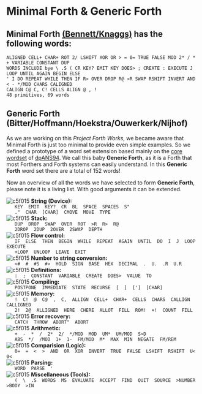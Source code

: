 # Minimal Forth & Generic Forth

## Minimal Forth [(Bennett/Knaggs)](http://www.euroforth.org/ef15/papers/knaggs.pdf) has the following words:
 
```
ALIGNED CELL+ CHAR+ ROT 2/ LSHIFT XOR OR > = 0= TRUE FALSE MOD 2* / * + VARIABLE CONSTANT DUP 
WORDS INCLUDE bye \ .S ( CR KEY? EMIT KEY DOES> ; CREATE : EXECUTE J LOOP UNTIL AGAIN BEGIN ELSE 
' I DO REPEAT WHILE THEN IF R> OVER DROP R@ >R SWAP RSHIFT INVERT AND < - */MOD CHARS CALIGNED 
CALIGN C@ C, C! CELLS ALIGN @ , ! 
48 primitives, 69 words
```

## Generic Forth (Bitter/Hoffmann/Hoekstra/Ouwerkerk/Nijhof)

As we are working on this *Project Forth Works*, we became aware that Minimal Forth is just too minimal to provide even simple examples. So we defined a prototype of a word set extension based mainly on the [core wordset](http://forth.sourceforge.net/std/dpans/dpans6.htm) of [dpANS94](http://www.openfirmware.info/data/docs/dpans94.pdf). We call this baby **Generic Forth**, as it is a Forth that most Forthers and Forth systems can easily understand.
In this **Generic Forth** word set there are a total of 152 words!

Now an overview of all the words we have selected to form **Generic Forth**, please note it is a living list. With good arguments it can be extended.

![c5f015](https://via.placeholder.com/15/c5f015/000000?text=+) **String (Device):**  
`    KEY  EMIT  KEY?  CR  BL  SPACE  SPACES  S"  `  
`    ."  CHAR  [CHAR]  CMOVE  MOVE  TYPE  `  
![c5f015](https://via.placeholder.com/15/c5f015/000000?text=+) **Stack:**  
`    DUP  DROP  SWAP  OVER  ROT  >R  R>  R@  `  
`    2DROP  2DUP  2OVER  2SWAP  DEPTH  `  
![c5f015](https://via.placeholder.com/15/c5f015/000000?text=+) **Flow control:**  
`    IF  ELSE  THEN  BEGIN  WHILE  REPEAT  AGAIN  UNTIL  DO  I  J  LOOP  EXECUTE  `  
`    +LOOP  UNLOOP  LEAVE  EXIT  `  
![c5f015](https://via.placeholder.com/15/c5f015/000000?text=+) **Number to string conversion:**  
`    <#  #  #S  #>  HOLD  SIGN  BASE  HEX  DECIMAL  .  U.  .R  U.R  `  
![c5f015](https://via.placeholder.com/15/c5f015/000000?text=+) **Definitions:**  
`    :  ;  CONSTANT  VARIABLE  CREATE  DOES>  VALUE  TO  `  
![c5f015](https://via.placeholder.com/15/c5f015/000000?text=+) **Compiling:**  
`    POSTPONE  IMMEDIATE  STATE  RECURSE  [  ]  [']  [CHAR]  `  
![c5f015](https://via.placeholder.com/15/c5f015/000000?text=+) **Memory:**  
`    !  C!  @  C@  ,  C,  ALLIGN  CELL+  CHAR+  CELLS  CHARS  CALLIGN  CALLIGNED  `  
`    2!  2@  ALLIGNED  HERE  CHERE  ALLOT  FILL  ROM!  +!  COUNT  FILL  `  
![c5f015](https://via.placeholder.com/15/c5f015/000000?text=+) **Error recovery:**  
`    CATCH  THROW  ABORT"  ABORT  `  
![c5f015](https://via.placeholder.com/15/c5f015/000000?text=+) **Arithmetic:**  
`    +  -  *  /  2*  2/  */MOD  MOD  UM*  UM/MOD  S>D  `  
`    ABS  */  /MOD  1+  1-  FM/MOD  M*  MAX  MIN  NEGATE  FM/REM  `  
![c5f015](https://via.placeholder.com/15/c5f015/000000?text=+) **Comparision (Logic):**  
`    0=  =  <  >  AND  OR  XOR  INVERT  TRUE  FALSE  LSHIFT  RSHIFT  U<  0<  `  
![c5f015](https://via.placeholder.com/15/c5f015/000000?text=+) **Parsing:**  
`    WORD  PARSE  '  `  
![c5f015](https://via.placeholder.com/15/c5f015/000000?text=+) **Miscellaneous (Tools):**  
`    (  \  .S  WORDS  MS  EVALUATE  ACCEPT  FIND  QUIT  SOURCE  >NUMBER  >BODY  >IN  `  
